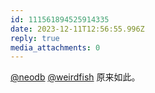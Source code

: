```yaml
---
id: 111561894525914335
date: 2023-12-11T12:56:55.996Z
reply: true
media_attachments: 0
---
```


[@neodb](https://mastodon.social/@neodb) [@weirdfish](https://mstdn.jp/@weirdfish) 原来如此。


